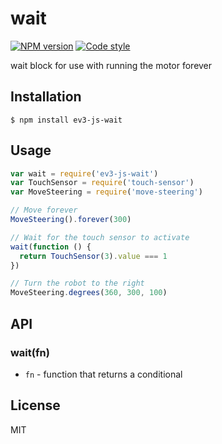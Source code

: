 
# wait

[![NPM version][npm-image]][npm-url]
[![Code style][standard-image]][standard-url]

wait block for use with running the motor forever

## Installation

    $ npm install ev3-js-wait

## Usage

```js
var wait = require('ev3-js-wait')
var TouchSensor = require('touch-sensor')
var MoveSteering = require('move-steering')

// Move forever
MoveSteering().forever(300)

// Wait for the touch sensor to activate
wait(function () {
  return TouchSensor(3).value === 1
})

// Turn the robot to the right
MoveSteering.degrees(360, 300, 100)
```

## API

### wait(fn)

- `fn` - function that returns a conditional

## License

MIT

[standard-image]: https://img.shields.io/badge/code%20style-standard-brightgreen.svg?style=flat
[standard-url]: https://github.com/feross/standard
[npm-image]: https://img.shields.io/npm/v/ev3-js-wait.svg?style=flat-square
[npm-url]: https://npmjs.org/package/ev3-js-wait
